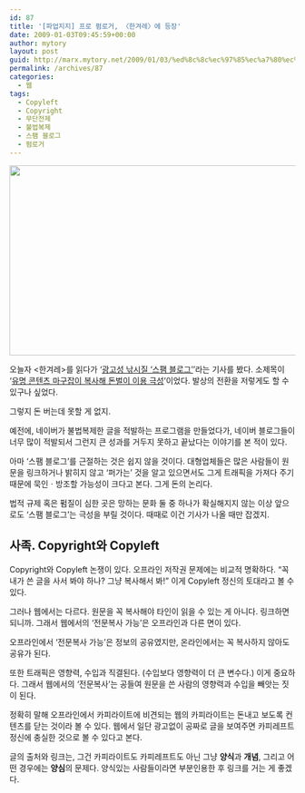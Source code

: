 ```yaml
---
id: 87
title: '[파업지지] 프로 펌로거, 〈한겨레〉에 등장'
date: 2009-01-03T09:45:59+00:00
author: mytory
layout: post
guid: http://marx.mytory.net/2009/01/03/%ed%8c%8c%ec%97%85%ec%a7%80%ec%a7%80-%ed%94%84%eb%a1%9c-%ed%8e%8c%eb%a1%9c%ea%b1%b0-%e3%80%88%ed%95%9c%ea%b2%a8%eb%a0%88%e3%80%89%ec%97%90-%eb%93%b1%ec%9e%a5/
permalink: /archives/87
categories:
  - 웹
tags:
  - Copyleft
  - Copyright
  - 무단전제
  - 불법복제
  - 스팸 블로그
  - 펌로거
---
```


<img src="http://marx.mytory.net/wp-content/uploads/1/495f3a42a89a9CH.JPG" class="aligncenter" width="540" height="335" alt="" filename="hani-spam-blog.JPG" filemime="" /> 

오늘자 &lt;한겨레&gt;를 읽다가 ‘<a href="http://www.hani.co.kr/arti/society/society_general/331017.html" target="_blank" title="[http://www.hani.co.kr/arti/society/society_general/331017.html]로 이동합니다.">광고성 낚시질 ‘스팸 블로그’</a>’라는 기사를 봤다. 소제목이 ‘<a href="http://www.hani.co.kr/arti/society/society_general/331017.html" target="_blank" title="[http://www.hani.co.kr/arti/society/society_general/331017.html]로 이동합니다.">유명 콘텐츠 마구잡이 복사해 돈벌이 이용 극성</a>’이었다. 발상의 전환을 저렇게도 할 수 있구나 싶었다.

그렇지 돈 버는데 못할 게 없지.

예전에, 네이버가 불법복제한 글을 적발하는 프로그램을 만들었다가, 네이버 블로그들이 너무 많이 적발되서 그런지 큰 성과를 거두지 못하고 끝났다는 이야기를 본 적이 있다.

아마 ‘스팸 블로그’를 근절하는 것은 쉽지 않을 것이다. 대형업체들은 많은 사람들이 원문을 링크하거나 밝히지 않고 ‘퍼가는’ 것을 알고 있으면서도 그게 트래픽을 가져다 주기 때문에 묵인ㆍ방조할 가능성이 크다고 본다. 그게 돈의 논리다.

법적 규제 혹은 펌질이 심한 곳은 망하는 문화 둘 중 하나가 확실해지지 않는 이상 앞으로도 ‘스팸 블로그’는 극성을 부릴 것이다. 때때로 이건 기사가 나올 때만 잡겠지.

<div class="gray-textbox">
  <h2>
    사족. Copyright와 Copyleft
  </h2>
  
  <p>
    Copyright와 Copyleft 논쟁이 있다. 오프라인 저작권 문제에는 비교적 명확하다. “꼭 내가 쓴 글을 사서 봐야 하나? 그냥 복사해서 봐!” 이게 Copyleft 정신의 토대라고 볼 수 있다.
  </p>
  
  <p>
    그러나 웹에서는 다르다. 원문을 꼭 복사해야 타인이 읽을 수 있는 게 아니다. 링크하면 되니까. 그래서 웹에서의 ‘전문복사 가능’은 오프라인과 다른 면이 있다. 
  </p>
  
  <p>
    오프라인에서 ‘전문복사 가능’은 정보의 공유였지만, 온라인에서는 꼭 복사하지 않아도 공유가 된다.
  </p>
  
  <p>
    또한 트래픽은 영향력, 수입과 직결된다. (수입보다 영향력이 더 큰 변수다.) 이게 중요하다. 그래서 웹에서의 ‘전문복사’는 공들여 원문을 쓴 사람의 영향력과 수입을 빼앗는 짓이 된다.
  </p>
  
  <p>
    정확히 말해 오프라인에서 카피라이트에 비견되는 웹의 카피라이트는 돈내고 보도록 컨텐츠를 닫는 것이라 볼 수 있다. 웹에서 일단 광고없이 공짜로 글을 보여주면 카피레프트 정신에 충실한 것으로 볼 수 있다고 본다.
  </p>
  
  <p>
    글의 출처와 링크는, 그건 카피라이트도 카피레프트도 아닌 그냥 <strong>양식</strong>과 <strong>개념</strong>, 그리고 어떤 경우에는 <strong>양심</strong>의 문제다. 양식있는 사람들이라면 부분인용한 후 링크를 거는 게 좋겠다.
  </p>
</div>
